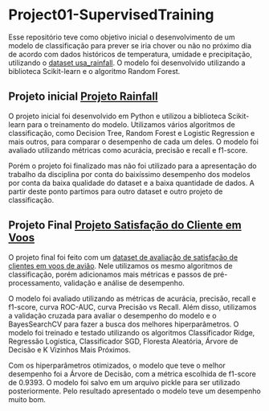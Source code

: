 # Project01-SupervisedTraining
Esse repositório teve como objetivo inicial o desenvolvimento de um modelo de classificação para prever se iria chover ou não no próximo dia de acordo com dados históricos de temperatura, umidade e precipitação, utilizando o [dataset usa_rainfall](https://kaggle.com/datasets/waqi786/usa-rainfall-prediction-dataset-2024-2025). O modelo foi desenvolvido utilizando a biblioteca Scikit-learn e o algoritmo Random Forest.


## Projeto inicial [Projeto Rainfall](./rainfall_descontinuado_por_baixa_qualidade_de_dataset/usa_rainfall_classificacao.ipynb)
O projeto inicial foi desenvolvido em Python e utilizou a biblioteca Scikit-learn para o treinamento do modelo. Utilizamos vários algoritmos de classificação, como Decision Tree, Random Forest e Logistic Regression e mais outros, para comparar o desempenho de cada um deles. O modelo foi avaliado utilizando métricas como acurácia, precisão e recall e f1-score.

Porém o projeto foi finalizado mas não foi utilizado para a apresentação do trabalho da disciplina por conta do baixíssimo desempenho dos modelos por conta da baixa qualidade do dataset e a baixa quantidade de dados. A partir deste ponto partimos para outro dataset e outro projeto de classificação.


## Projeto Final [Projeto Satisfação do Cliente em Voos](./fly_satisfaction/fly_satisfaction_final.ipynb)
O projeto final foi feito com um [dataset de avaliação de satisfação de clientes em voos de avião](https://www.kaggle.com/datasets/teejmahal20/airline-passenger-satisfaction/discussion/336813). Nele utilizamos os mesmo algoritmos de classificação, porém adicionamos mais métricas e passos de pré-processamento, validação e análise de desempenho. 

O modelo foi avaliado utilizando as métricas de acurácia, precisão, recall e f1-score, curva ROC-AUC, curva Precisão vs Recall. Além disso, utilizamos a validação cruzada para avaliar o desempenho do modelo e o BayesSearchCV para fazer a busca dos melhores hiperparâmetros. O modelo foi treinado e testado utilizando os algoritmos Classificador Ridge, Regressão Logística, Classificador SGD, Floresta Aleatória, Árvore de Decisão e K Vizinhos Mais Próximos. 

Com os hiperparâmetros otimizados, o modelo que teve o melhor desempenho foi a Árvore de Decisão, com a métrica escolhida de f1-score de 0.9393. O modelo foi salvo em um arquivo pickle para ser utilizado posteriormente. Pelo resultado apresentado o modelo teve um desempenho muito bom.
